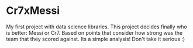 # Cr7xMessi
My first project with data science libraries. This project decides finally who is better: Messi or Cr7. Based on points that consider how strong was the team that they scored against. Its a simple analysis! Don't take it serious :) 
